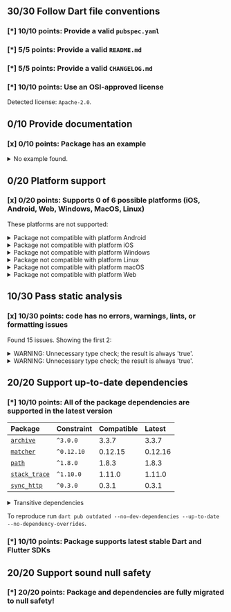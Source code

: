 ## 30/30 Follow Dart file conventions

### [*] 10/10 points: Provide a valid `pubspec.yaml`


### [*] 5/5 points: Provide a valid `README.md`


### [*] 5/5 points: Provide a valid `CHANGELOG.md`


### [*] 10/10 points: Use an OSI-approved license

Detected license: `Apache-2.0`.

## 0/10 Provide documentation

### [x] 0/10 points: Package has an example

<details>
<summary>
No example found.
</summary>

See [package layout](https://dart.dev/tools/pub/package-layout#examples) guidelines on how to add an example.
</details>

## 0/20 Platform support

### [x] 0/20 points: Supports 0 of 6 possible platforms (iOS, Android, Web, Windows, MacOS, Linux)


These platforms are not supported:

<details>
<summary>
Package not compatible with platform Android
</summary>

Because:
* `package:webdriver/async_html.dart` that imports:
* `package:webdriver/src/request/async_xhr_request_client.dart` that imports:
* `dart:html`
</details>
<details>
<summary>
Package not compatible with platform iOS
</summary>

Because:
* `package:webdriver/async_html.dart` that imports:
* `package:webdriver/src/request/async_xhr_request_client.dart` that imports:
* `dart:html`
</details>
<details>
<summary>
Package not compatible with platform Windows
</summary>

Because:
* `package:webdriver/async_html.dart` that imports:
* `package:webdriver/src/request/async_xhr_request_client.dart` that imports:
* `dart:html`
</details>
<details>
<summary>
Package not compatible with platform Linux
</summary>

Because:
* `package:webdriver/async_html.dart` that imports:
* `package:webdriver/src/request/async_xhr_request_client.dart` that imports:
* `dart:html`
</details>
<details>
<summary>
Package not compatible with platform macOS
</summary>

Because:
* `package:webdriver/async_html.dart` that imports:
* `package:webdriver/src/request/async_xhr_request_client.dart` that imports:
* `dart:html`
</details>
<details>
<summary>
Package not compatible with platform Web
</summary>

Because:
* `package:webdriver/async_io.dart` that imports:
* `package:webdriver/src/request/async_io_request_client.dart` that imports:
* `dart:io`
</details>

## 10/30 Pass static analysis

### [x] 10/30 points: code has no errors, warnings, lints, or formatting issues

Found 15 issues. Showing the first 2:

<details>
<summary>
WARNING: Unnecessary type check; the result is always 'true'.
</summary>

`lib/src/async/web_element.dart:154:7`

```
    ╷
154 │       other is WebElement && other.driver == driver && other.id == id;
    │       ^^^^^^^^^^^^^^^^^^^
    ╵
```

To reproduce make sure you are using the [lints_core](https://pub.dev/packages/lints) and run `dart analyze lib/src/async/web_element.dart`
</details>
<details>
<summary>
WARNING: Unnecessary type check; the result is always 'true'.
</summary>

`lib/src/handler/json_wire/utils.dart:26:8`

```
   ╷
26 │       (responseBody is Map &&
   │        ^^^^^^^^^^^^^^^^^^^
   ╵
```

To reproduce make sure you are using the [lints_core](https://pub.dev/packages/lints) and run `dart analyze lib/src/handler/json_wire/utils.dart`
</details>

## 20/20 Support up-to-date dependencies

### [*] 10/10 points: All of the package dependencies are supported in the latest version

|Package|Constraint|Compatible|Latest|
|:-|:-|:-|:-|
|[`archive`]|`^3.0.0`|3.3.7|3.3.7|
|[`matcher`]|`^0.12.10`|0.12.15|0.12.16|
|[`path`]|`^1.8.0`|1.8.3|1.8.3|
|[`stack_trace`]|`^1.10.0`|1.11.0|1.11.0|
|[`sync_http`]|`^0.3.0`|0.3.1|0.3.1|

<details><summary>Transitive dependencies</summary>

|Package|Constraint|Compatible|Latest|
|:-|:-|:-|:-|
|[`async`]|-|2.11.0|2.11.0|
|[`boolean_selector`]|-|2.1.1|2.1.1|
|[`collection`]|-|1.17.1|1.17.1|
|[`convert`]|-|3.1.1|3.1.1|
|[`crypto`]|-|3.0.3|3.0.3|
|[`js`]|-|0.6.7|0.6.7|
|[`meta`]|-|1.9.1|1.9.1|
|[`pointycastle`]|-|3.7.3|3.7.3|
|[`source_span`]|-|1.10.0|1.10.0|
|[`stream_channel`]|-|2.1.1|2.1.1|
|[`string_scanner`]|-|1.2.0|1.2.0|
|[`term_glyph`]|-|1.2.1|1.2.1|
|[`test_api`]|-|0.5.2|0.5.2|
|[`typed_data`]|-|1.3.2|1.3.2|
</details>

To reproduce run `dart pub outdated --no-dev-dependencies --up-to-date --no-dependency-overrides`.

[`archive`]: https://pub.dev/packages/archive
[`matcher`]: https://pub.dev/packages/matcher
[`path`]: https://pub.dev/packages/path
[`stack_trace`]: https://pub.dev/packages/stack_trace
[`sync_http`]: https://pub.dev/packages/sync_http
[`async`]: https://pub.dev/packages/async
[`boolean_selector`]: https://pub.dev/packages/boolean_selector
[`collection`]: https://pub.dev/packages/collection
[`convert`]: https://pub.dev/packages/convert
[`crypto`]: https://pub.dev/packages/crypto
[`js`]: https://pub.dev/packages/js
[`meta`]: https://pub.dev/packages/meta
[`pointycastle`]: https://pub.dev/packages/pointycastle
[`source_span`]: https://pub.dev/packages/source_span
[`stream_channel`]: https://pub.dev/packages/stream_channel
[`string_scanner`]: https://pub.dev/packages/string_scanner
[`term_glyph`]: https://pub.dev/packages/term_glyph
[`test_api`]: https://pub.dev/packages/test_api
[`typed_data`]: https://pub.dev/packages/typed_data


### [*] 10/10 points: Package supports latest stable Dart and Flutter SDKs


## 20/20 Support sound null safety

### [*] 20/20 points: Package and dependencies are fully migrated to null safety!
